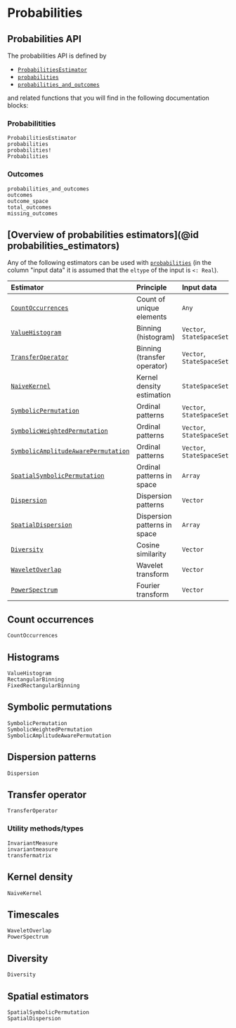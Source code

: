 # Probabilities

## Probabilities API

The probabilities API is defined by

- [`ProbabilitiesEstimator`](@ref)
- [`probabilities`](@ref)
- [`probabilities_and_outcomes`](@ref)

and related functions that you will find in the following documentation blocks:

### Probabilitities

```@docs
ProbabilitiesEstimator
probabilities
probabilities!
Probabilities
```

### Outcomes

```@docs
probabilities_and_outcomes
outcomes
outcome_space
total_outcomes
missing_outcomes
```

## [Overview of probabilities estimators](@id probabilities_estimators)

Any of the following estimators can be used with [`probabilities`](@ref)
(in the column "input data"  it is assumed that the `eltype` of the input is `<: Real`).

| Estimator                                   | Principle                   | Input data          |
|:--------------------------------------------|:----------------------------|:--------------------|
| [`CountOccurrences`](@ref)                  | Count of unique elements    | `Any` |
| [`ValueHistogram`](@ref)                    | Binning (histogram)         | `Vector`, `StateSpaceSet` |
| [`TransferOperator`](@ref)                  | Binning (transfer operator) | `Vector`, `StateSpaceSet` |
| [`NaiveKernel`](@ref)                       | Kernel density estimation   | `StateSpaceSet`           |
| [`SymbolicPermutation`](@ref)               | Ordinal patterns            | `Vector`, `StateSpaceSet` |
| [`SymbolicWeightedPermutation`](@ref)       | Ordinal patterns            | `Vector`, `StateSpaceSet` |
| [`SymbolicAmplitudeAwarePermutation`](@ref) | Ordinal patterns            | `Vector`, `StateSpaceSet` |
| [`SpatialSymbolicPermutation`](@ref)        | Ordinal patterns in space   | `Array` |
| [`Dispersion`](@ref)                        | Dispersion patterns         | `Vector`            |
| [`SpatialDispersion`](@ref)                 | Dispersion patterns in space  | `Array` |
| [`Diversity`](@ref)                         | Cosine similarity           | `Vector`            |
| [`WaveletOverlap`](@ref)                    | Wavelet transform           | `Vector`            |
| [`PowerSpectrum`](@ref)                     | Fourier transform           | `Vector` |

## Count occurrences

```@docs
CountOccurrences
```

## Histograms

```@docs
ValueHistogram
RectangularBinning
FixedRectangularBinning
```

## Symbolic permutations

```@docs
SymbolicPermutation
SymbolicWeightedPermutation
SymbolicAmplitudeAwarePermutation
```

## Dispersion patterns

```@docs
Dispersion
```

## Transfer operator

```@docs
TransferOperator
```

### Utility methods/types

```@docs
InvariantMeasure
invariantmeasure
transfermatrix
```

## Kernel density

```@docs
NaiveKernel
```

## Timescales

```@docs
WaveletOverlap
PowerSpectrum
```

## Diversity

```@docs
Diversity
```

## Spatial estimators

```@docs
SpatialSymbolicPermutation
SpatialDispersion
```
